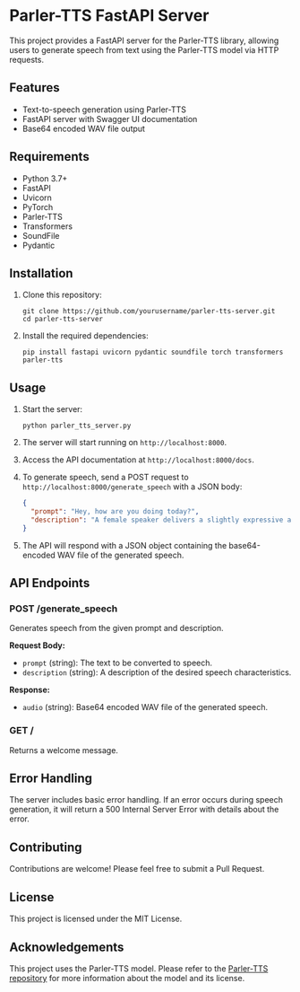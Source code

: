 # Parler-TTS FastAPI Server

This project provides a FastAPI server for the Parler-TTS library, allowing users to generate speech from text using the Parler-TTS model via HTTP requests.

## Features

- Text-to-speech generation using Parler-TTS
- FastAPI server with Swagger UI documentation
- Base64 encoded WAV file output

## Requirements

- Python 3.7+
- FastAPI
- Uvicorn
- PyTorch
- Parler-TTS
- Transformers
- SoundFile
- Pydantic

## Installation

1. Clone this repository:
   ```
   git clone https://github.com/yourusername/parler-tts-server.git
   cd parler-tts-server
   ```

2. Install the required dependencies:
   ```
   pip install fastapi uvicorn pydantic soundfile torch transformers parler-tts
   ```

## Usage

1. Start the server:
   ```
   python parler_tts_server.py
   ```

2. The server will start running on `http://localhost:8000`.

3. Access the API documentation at `http://localhost:8000/docs`.

4. To generate speech, send a POST request to `http://localhost:8000/generate_speech` with a JSON body:
   ```json
   {
     "prompt": "Hey, how are you doing today?",
     "description": "A female speaker delivers a slightly expressive and animated speech with a moderate speed and pitch. The recording is of very high quality, with the speaker's voice sounding clear and very close up."
   }
   ```

5. The API will respond with a JSON object containing the base64-encoded WAV file of the generated speech.

## API Endpoints

### POST /generate_speech

Generates speech from the given prompt and description.

**Request Body:**

- `prompt` (string): The text to be converted to speech.
- `description` (string): A description of the desired speech characteristics.

**Response:**

- `audio` (string): Base64 encoded WAV file of the generated speech.

### GET /

Returns a welcome message.

## Error Handling

The server includes basic error handling. If an error occurs during speech generation, it will return a 500 Internal Server Error with details about the error.

## Contributing

Contributions are welcome! Please feel free to submit a Pull Request.

## License

This project is licensed under the MIT License.

## Acknowledgements

This project uses the Parler-TTS model. Please refer to the [Parler-TTS repository](https://github.com/parler-tts/parler-tts) for more information about the model and its license.
